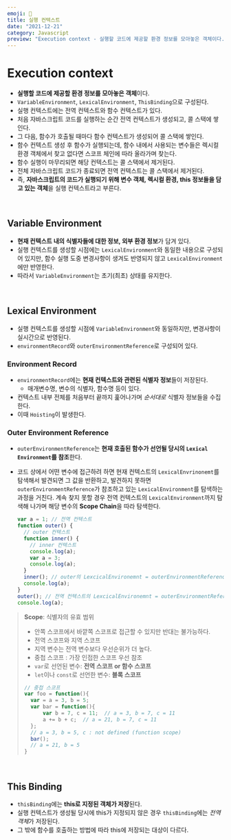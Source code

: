 ```yaml
---
emoji: 🎯
title: 실행 컨텍스트
date: "2021-12-21"
category: Javascript
preview: "Execution context - 실행할 코드에 제공할 환경 정보를 모아놓은 객체이다. - VariableEnvironment, LexicalEnvironment, ThisBinding으로 구성된다. - 실행 컨텍스트에는 전역 컨텍스트와 함수 컨텍스트가 있다. - 처음 자바스크립트 코드를 실행하는 순간 전역 컨텍스트가 생성되고, 콜 스택에 쌓인다. - 그 다음, 함수가 호출될 때마다 함수 컨텍스트가 생성되어 콜 스택에 쌓인다. 함수 컨텍스트 생성 후 함수가 실행되는데, 함수 내에서 사용되는 변수들은 렉시컬 환경 객체에서 찾고 없다면 스코프 체인에 따라 올라가며 찾는다. - 함수 실행이 마무리되면 해당 컨텍스트는 콜 스택에서 제거된다. - 전체 자바스크립트 코드가 종료되면 전역 컨텍스트는 콜 스택에서 제거된다."
---
```


# Execution context

- **실행할 코드에 제공할 환경 정보를 모아놓은 객체**이다.
- `VariableEnvironment`, `LexicalEnvironment`, `ThisBinding`으로 구성된다.
- 실행 컨텍스트에는 전역 컨텍스트와 함수 컨텍스트가 있다.
- 처음 자바스크립트 코드를 실행하는 순간 전역 컨텍스트가 생성되고, 콜 스택에 쌓인다.
- 그 다음, 함수가 호출될 때마다 함수 컨텍스트가 생성되어 콜 스택에 쌓인다.
- 함수 컨텍스트 생성 후 함수가 실행되는데, 함수 내에서 사용되는 변수들은 렉시컬 환경 객체에서 찾고 없다면 스코프 체인에 따라 올라가며 찾는다.
- 함수 실행이 마무리되면 해당 컨텍스트는 콜 스택에서 제거된다.
- 전체 자바스크립트 코드가 종료되면 전역 컨텍스트는 콜 스택에서 제거된다.
- 즉, **자바스크립트의 코드가 실행되기 위해 변수 객체, 렉시컬 환경, this 정보들을 담고 있는 객체**을 실행 컨텍스트라고 부른다.

<br/>

## Variable Environment

- **현재 컨텍스트 내의 식별자들에 대한 정보, 외부 환경 정보**가 담겨 있다.
- 실행 컨텍스트를 생성할 시점에는 `LexicalEnvironment`와 동일한 내용으로 구성되어 있지만, 함수 실행 도중 변경사항이 생겨도 반영되지 않고 `LexicalEnvironment`에만 반영한다.
- 따라서 `VariableEnvironment`는 초기(최초) 상태를 유지한다.

<br/>

## Lexical Environment

- 실행 컨텍스트를 생성할 시점에 `VariableEnvironment`와 동일하지만, 변경사항이 실시간으로 반영된다.
- `environmentRecord`와 `outerEnvironmentReference`로 구성되어 있다.

### Environment Record

- `environmentRecord`에는 **현재 컨텍스트와 관련된 식별자 정보**들이 저장된다.
  - 매개변수명, 변수의 식별자, 함수명 등이 있다.
- 컨텍스트 내부 전체를 처음부터 끝까지 훑어나가며 _순서대로_ 식별자 정보들을 수집한다.
- 이때 `Hoisting`이 발생한다.

### Outer Environment Reference

- `outerEnvironmentReference`는 **현재 호출된 함수가 선언될 당시의 `Lexical Environment`를 참조**한다.
- 코드 상에서 어떤 변수에 접근하려 하면 현재 컨텍스트의 `LexicalEnvrinonemt`를 탐색해서 발견되면 그 값을 반환하고, 발견하지 못하면 `outerEnvironmentReference`가 참조하고 있는 `LexicalEnvironment`를 탐색하는 과정을 거친다. 계속 찾지 못할 경우 전역 컨텍스트의 `LexicalEnvironment`까지 탐색해 나가며 해당 변수의 **Scope Chain**을 따라 탐색한다.

  ```js
  var a = 1; // 전역 컨텍스트
  function outer() {
    // outer 컨텍스트
    function inner() {
      // inner 컨텍스트
      console.log(a);
      var a = 3;
      console.log(a);
    }
    inner(); // outer의 LexcicalEnvironemnt = outerEnvironmentReference
    console.log(a);
  }
  outer(); // 전역 컨텍스트의 LexcicalEnvironemnt = outerEnvironmentReference
  console.log(a);
  ```

> **Scope**: 식별자의 유효 범위
>
> - 안쪽 스코프에서 바깥쪽 스코프로 접근할 수 있지만 반대는 불가능하다.
> - 전역 스코프와 지역 스코프
> - 지역 변수는 전역 변수보다 우선순위가 더 높다.
> - 중첩 스코프 : 가장 인접한 스코프 우선 참조
> - `var`로 선언된 변수: **전역 스코프 or 함수 스코프**
> - `let`이나 `const`로 선언한 변수: **블록 스코프**
>
> ```js
> // 중첩 스코프
> var foo = function(){
> 	var = a = 3, b = 5;
> 	var bar = function(){
> 		var b = 7, c = 11;  // a = 3, b = 7, c = 11
> 		a += b + c;  // a = 21, b = 7, c = 11
> 	};
> 	// a = 3, b = 5, c : not defined (function scope)
> 	bar();
> 	// a = 21, b = 5
> }
> ```

<br/>

## This Binding

- `thisBinding`에는 **this로 지정된 객체가 저장**된다.
- 실행 컨텍스트가 생성될 당시에 this가 지정되지 않은 경우 `thisBinding`에는 *전역 객체*가 저장된다.
- 그 밖에 함수를 호출하는 방법에 따라 this에 저장되는 대상이 다르다.
